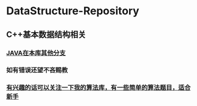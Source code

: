 # DataStructure-Repository
## C++基本数据结构相关
### [JAVA在本库其他分支](https://github.com/H-Always/DataStructure-Repository)
### 如有错误还望不吝赐教
### [有兴趣的话可以关注一下我的算法库，有一些简单的算法题目，适合新手](https://github.com/H-Always/Algorithm-Repository)
